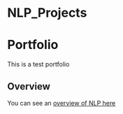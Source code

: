# NLP_Projects

# Portfolio
This is a test portfolio

## Overview
You can see an [overview of NLP here](Overview_of_NLP.pdf)
